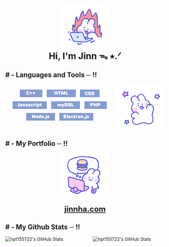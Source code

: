<body>
  <div align="center">
    <img src="mongmong1.gif" width='150px' alt="Jinn" />
    <h1 style='margin: 0;'>Hi, I'm Jinn ᯓ ⭑.ᐟ</h1>
  </div>
  <div>
    <h2> # - Languages and Tools ─ !! </h2>
    <div align="center">
      <img src="mongmong5.gif" style='width: 150px' align="right">
    </div>
  </div>
  <div>
    <br>
    <div align = "center">
      <img src='languages/cpp.png' style='height: 24px;  margin-right: 10px; margin-bottom: 10px;'>
      <img src='languages/html.png' style='height: 24px;  margin-right: 10px; margin-bottom: 10px;'>
      <img src='languages/css.png' style='height: 24px;  margin-right: 10px; margin-bottom: 10px;'>
    <img src='languages/javascript.png' style='height: 24px;  margin-right: 10px; margin-bottom: 10px;'>
        <img src='languages/mysql.png' style='height: 24px;  margin-right: 10px; margin-bottom: 10px;'>
    <img src='languages/php.png' style='height: 24px;  margin-right: 10px; margin-bottom: 10px;'>
        <img src='languages/node.png' style='height: 24px;  margin-right: 10px; margin-bottom: 10px;'>
    <img src='languages/electron.png' style='height: 24px;  margin-right: 10px; margin-bottom: 10px;'>
    </div>
    <br>
    <h2># - My Portfolio ─ !!</h2>
    <div align="center">
      <img src="mongmong9.gif" alt="Description" width="150px" />
    </div>
    <div align="center">
      <h4> <a class="webLink" style='font-size: 24px; font-weight: bold;' href="http://jinnha.com" target="_blank">jinnha.com</a> </h4>
    </div>
    <h2># - My Github Stats ─ !!</h2>
    <div style="display: flex; justify-content: space-between;">
      <img src="https://github-readme-stats.vercel.app/api/top-langs/?username=hpt155722&theme=buefy&show_icons=true&hide_border=true&layout=compact" alt="hpt155722's GitHub Stats" style="width: 45%; height: 200px;" />
      <img src="https://github-readme-streak-stats.herokuapp.com/?user=hpt155722&theme=buefy&hide_border=true" alt="hpt155722's GitHub Stats" style="width: 45%;  height: 200px;" />
    </div>
